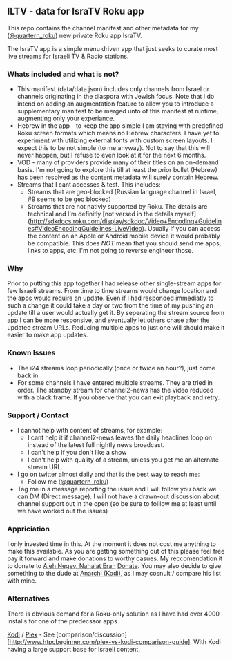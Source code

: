## ILTV - data for IsraTV Roku app

This repo contains the channel manifest and other metadata for
my ([@quartern_roku](https://twitter.com/quartern_roku)) new
private Roku app IsraTV.

The IsraTV app is a simple menu driven app that just seeks to
curate most live streams for Israeli TV & Radio stations.

### Whats included and what is not?
- This manifest (data/data.json) includes only channels from Israel or 
  channels originating in the diaspora with Jewish focus.  Note that I do 
  intend on adding an augmentation feature to allow you to introduce a 
  supplementary manifest to be merged unto of this manifest at runtime, 
  augmenting only your experiance.  
- Hebrew in the app - to keep the app simple I am staying with predefined
  Roku screen formats which means no Hebrew characters.  I have yet to 
  experiment with utilizing external fonts with custom screen layouts.
  I expect this to be not simple (to me anyway).   Not to say that this
  will never happen, but I refuse to even look at it for the next 6 months.
- VOD - many of providers provide many of their titles on an on-demand basis.
  I'm not going to explore this till at least the prior bullet (Hebrew) has
  been resolved as the content metadata will surely contain Hebrew.
- Streams that I cant accesses & test.  This includes:
  + Streams that are geo-blocked (Russian language channel in Israel, #9 
    seems to be geo blocked)
  + Streams that are not nativly supported by Roku.  The details are 
    technical and I'm definitly [not versed in the details myself]
    (http://sdkdocs.roku.com/display/sdkdoc/Video+Encoding+Guidelines#VideoEncodingGuidelines-LiveVideo).
    Usually if you can access the content on an Apple or Android mobile device
    it would probably be compatible.  This does _NOT_ mean that you should
    send me apps, links to apps, etc.  I'm not going to reverse engineer those.


### Why
Prior to putting this app together I had release other single-stream apps
for few Israeli streams.  From time to time streams would change location
and the apps would require an update.  Even if I had responded immediatly 
to such a change it could take a day or two from the time of my pushing 
an update till a user would actually get it.  By seperating the stream 
source from app I can be more responsive, and eventually let others
chase after the updated stream URLs.  Reducing multiple apps to just
one will should make it easier to make app updates.


### Known Issues
- The i24 streams loop periodically (once or twice an hour?), just come back in.
- For some channels I have entered multiple streams.  They are tried in order.
  The standby stream for channel2-news has the video reduced with a black frame.
  If you observe that you can exit playback and retry.


### Support / Contact
- I cannot help with content of streams, for example:
   + I cant help it if channel2-news leaves the daily headlines loop on
     instead of the latest full nightly news broadcast.
   + I can't help if you don't like a show
   + I can't help with quality of a stream, unless you get me an alternate stream URL.
- I go on twitter almost daily and that is the best way to reach me:
   + Follow me ([@quartern_roku](https://twitter.com/quartern_roku))
- Tag me in a message reporting the issue and I will follow you back
  we can DM (Direct message).  I will not have a drawn-out discussion
  about channel support out in the open (so be sure to folllow me at 
  least until we have worked out the issues)


### Appriciation
I only invested time in this.  At the moment it does not cost me anything
to make this available.  As you are getting something out of this please
feel free pay it forward and make donations to worthy casues.  My reccomendation
it to donate to [Aleh Negev, Nahalat Eran](https://aleh.org/aleh-branches/aleh-negev-nahalat-eran)
[Donate](https://aleh.org/donate-online/).  You may also decide to give something
to the dude at [Anarchi (Kodi)](http://anarchitv.co), as I may cosnult / compare
his list with mine.


### Alternatives
There is obvious demand for a Roku-only solution as I have had over 4000 installs for one of the predecssor apps


[Kodi](http://kodi.tv) / [Plex](https://plex.tv) - See 
[comparison/discussion] [http://www.htpcbeginner.com/plex-vs-kodi-comparison-guide].
With Kodi having a large support base for Israeli content.




